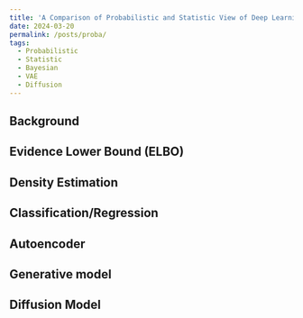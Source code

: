 ```yaml
---
title: 'A Comparison of Probabilistic and Statistic View of Deep Learning Models'
date: 2024-03-20
permalink: /posts/proba/
tags:
  - Probabilistic
  - Statistic
  - Bayesian
  - VAE
  - Diffusion
---
```


Background
---

Evidence Lower Bound (ELBO)
---

Density Estimation
---

Classification/Regression
---

Autoencoder
---

Generative model
---

Diffusion Model
---
